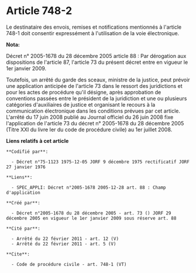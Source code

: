 # Article 748-2

Le destinataire des envois, remises et notifications mentionnés à l'article 748-1 doit consentir expressément à l'utilisation
de la voie électronique.

**Nota:**

Décret n° 2005-1678 du 28 décembre 2005 article 88 : Par dérogation aux dispositions de l'article 87, l'article 73 du présent
décret entre en vigueur le 1er janvier 2009.

Toutefois, un arrêté du garde des sceaux, ministre de la justice, peut prévoir une application anticipée de l'article 73 dans
le ressort des juridictions et pour les actes de procédure qu'il désigne, après approbation de conventions passées entre le
président de la juridiction et une ou plusieurs catégories d'auxiliaires de justice et organisant le recours à la
communication électronique dans les conditions prévues par cet article. L'arrêté du 17 juin 2008 publié au Journal officiel
du 26 juin 2008 fixe l'application de l'article 73 du décret n° 2005-1678 du 28 décembre 2005 (Titre XXI du livre Ier du code
de procédure civile) au 1er juillet 2008.

**Liens relatifs à cet article**

	**Codifié par**:

	  - Décret n°75-1123 1975-12-05 JORF 9 décembre 1975 rectificatif JORF 27 janvier 1976

	**Liens**:

	  - SPEC_APPLI: Décret n°2005-1678 2005-12-28 art. 88 : Champ d'application

	**Créé par**:

	  - Décret n°2005-1678 du 28 décembre 2005 - art. 73 () JORF 29 décembre 2005 en vigueur le 1er janvier 2009 sous réserve art. 88

	**Cité par**:

	  - Arrêté du 22 février 2011 - art. 12 (V)
	  - Arrêté du 22 février 2011 - art. 5 (V)

	**Cite**:

	  - Code de procédure civile - art. 748-1 (VT)
